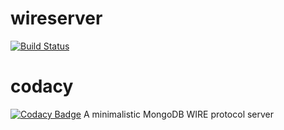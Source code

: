 # wireserver
[![Build Status](https://travis-ci.org/scalanerds/wireserver.svg?branch=master)](https://travis-ci.org/scalanerds/wireserver)
# codacy
[![Codacy Badge](https://api.codacy.com/project/badge/Grade/ffcd76afa43c4aa99798c14e7cad8a9e)](https://www.codacy.com/app/kronolynx/wireserver?utm_source=github.com&amp;utm_medium=referral&amp;utm_content=scalanerds/wireserver&amp;utm_campaign=Badge_Grade)
A minimalistic MongoDB WIRE protocol server
